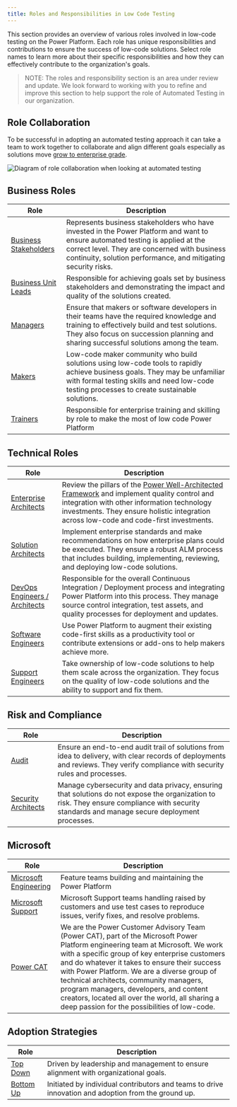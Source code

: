 ```yaml
---
title: Roles and Responsibilities in Low Code Testing
---
```


This section provides an overview of various roles involved in low-code testing on the Power Platform. Each role has unique responsibilities and contributions to ensure the success of low-code solutions. Select role names to learn more about their specific responsibilities and how they can effectively contribute to the organization's goals.

> NOTE: The roles and responsibility section is an area under review and update. We look forward to working with you to refine and improve this section to help support the role of Automated Testing in our organization.

## Role Collaboration

To be successful in adopting an automated testing approach it can take a team to work together to collaborate and align different goals especially as solutions move [grow to enterprise grade](/powerfuldev-testing/context/growing-to-enterprise-grade.md).

![Diagram of role collaboration when looking at automated testing](/PowerApps-TestEngine/roles-and-responsibilities/media/role-collaboration.png)

## Business Roles

| Role | Description |
|------|-------------|
| [Business Stakeholders](./business-stakeholders.md) | Represents business stakeholders who have invested in the Power Platform and want to ensure automated testing is applied at the correct level. They are concerned with business continuity, solution performance, and mitigating security risks. |
| [Business Unit Leads](./business-unit-leads.md) | Responsible for achieving goals set by business stakeholders and demonstrating the impact and quality of the solutions created. | 
| [Managers](/powerfuldev-testing/roles-and-responsibilities/managers) | Ensure that makers or software developers in their teams have the required knowledge and training to effectively build and test solutions. They also focus on succession planning and sharing successful solutions among the team. | 
| [Makers](./makers.md) | Low-code maker community who build solutions using low-code tools to rapidly achieve business goals. They may be unfamiliar with formal testing skills and need low-code testing processes to create sustainable solutions. |
| [Trainers](./trainers.md) | Responsible for enterprise training and skilling by role to make the most of low code Power Platform |

## Technical Roles

| Role | Description |
|------|-------------|
| [Enterprise Architects](./enterprise-architects.md) | Review the pillars of the [Power Well-Architected Framework](https://aka.ms/powa) and implement quality control and integration with other information technology investments. They ensure holistic integration across low-code and code-first investments. |
| [Solution Architects](./solution-architects.md) | Implement enterprise standards and make recommendations on how enterprise plans could be executed. They ensure a robust ALM process that includes building, implementing, reviewing, and deploying low-code solutions. |
| [DevOps Engineers / Architects](./devops-engineers-architects.md) | Responsible for the overall Continuous Integration / Deployment process and integrating Power Platform into this process. They manage source control integration, test assets, and quality processes for deployment and updates. | 
| [Software Engineers](./software-engineers.md) | Use Power Platform to augment their existing code-first skills as a productivity tool or contribute extensions or add-ons to help makers achieve more. |
| [Support Engineers](./support-engineers.md) | Take ownership of low-code solutions to help them scale across the organization. They focus on the quality of low-code solutions and the ability to support and fix them. | 

## Risk and Compliance

| Role | Description |
|------|-------------|
| [Audit](./audit.md) | Ensure an end-to-end audit trail of solutions from idea to delivery, with clear records of deployments and reviews. They verify compliance with security rules and processes. |
| [Security Architects](./security-architects.md) | Manage cybersecurity and data privacy, ensuring that solutions do not expose the organization to risk. They ensure compliance with security standards and manage secure deployment processes. | 

## Microsoft

| Role | Description |
|------|-------------|
| [Microsoft Engineering](./microsoft-engineering.md) | Feature teams building and maintaining the Power Platform |
| [Microsoft Support](./microsoft-support.md) | Microsoft Support teams handling raised by customers and use test cases to reproduce issues, verify fixes, and resolve problems. |
| [Power CAT](./powercat.md) | We are the Power Customer Advisory Team (Power CAT), part of the Microsoft Power Platform engineering team at Microsoft. We work with a specific group of key enterprise customers and do whatever it takes to ensure their success with Power Platform. We are a diverse group of technical architects, community managers, program managers, developers, and content creators, located all over the world, all sharing a deep passion for the possibilities of low-code. |

## Adoption Strategies

| Role | Description |
|------|-------------|
| [Top Down](./top-down.md) | Driven by leadership and management to ensure alignment with organizational goals.
| [Bottom Up](./bottom-up.md) | Initiated by individual contributors and teams to drive innovation and adoption from the ground up.



